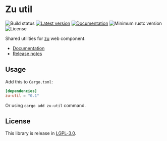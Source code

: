 
# Zu util

![Build status](https://github.com/RustVis/zu/actions/workflows/rust.yml/badge.svg)
[![Latest version](https://img.shields.io/crates/v/zu-util.svg)](https://crates.io/crates/zu-util)
[![Documentation](https://docs.rs/zu-util/badge.svg)](https://docs.rs/zu-util)
![Minimum rustc version](https://img.shields.io/badge/rustc-1.81+-yellow.svg)
![License](https://img.shields.io/crates/l/zu-util.svg)

Shared utilities for [zu](https://github.com/RustVis/zu) web component.

- [Documentation](https://docs.rs/zu-util)
- [Release notes](https://github.com/RustVis/zu-util/releases)

## Usage
Add this to `Cargo.toml`:
```toml
[dependencies]
zu-util = "0.1"
```

Or using `cargo add zu-util` command.

## License
This library is release in [LGPL-3.0](LICENSE).
